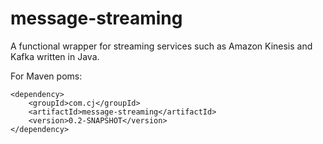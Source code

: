 # message-streaming
A functional wrapper for streaming services such as Amazon Kinesis and Kafka written in Java.


For Maven poms:

```
<dependency>
    <groupId>com.cj</groupId>
    <artifactId>message-streaming</artifactId>
    <version>0.2-SNAPSHOT</version>
</dependency>
```
